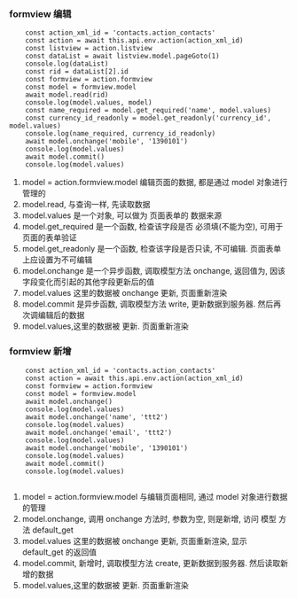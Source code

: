 ### formview 编辑

```
    const action_xml_id = 'contacts.action_contacts'
    const action = await this.api.env.action(action_xml_id)
    const listview = action.listview
    const dataList = await listview.model.pageGoto(1)
    console.log(dataList)
    const rid = dataList[2].id
    const formview = action.formview
    const model = formview.model
    await model.read(rid)
    console.log(model.values, model)
    const name_required = model.get_required('name', model.values)
    const currency_id_readonly = model.get_readonly('currency_id', model.values)
    console.log(name_required, currency_id_readonly)
    await model.onchange('mobile', '1390101')
    console.log(model.values)
    await model.commit()
    console.log(model.values)

```

1. model = action.formview.model 编辑页面的数据, 都是通过 model 对象进行管理的
2. model.read, 与查询一样, 先读取数据
3. model.values 是一个对象, 可以做为 页面表单的 数据来源
4. model.get_required 是一个函数, 检查该字段是否 必须填(不能为空), 可用于页面的表单验证
5. model.get_readonly 是一个函数, 检查该字段是否只读, 不可编辑. 页面表单上应设置为不可编辑
6. model.onchange 是一个异步函数, 调取模型方法 onchange, 返回值为, 因该字段变化而引起的其他字段更新后的值
7. model.values 这里的数据被 onchange 更新, 页面重新渲染
8. model.commit 是异步函数, 调取模型方法 write, 更新数据到服务器. 然后再次调编辑后的数据
9. model.values,这里的数据被 更新. 页面重新渲染

### formview 新增

```
    const action_xml_id = 'contacts.action_contacts'
    const action = await this.api.env.action(action_xml_id)
    const formview = action.formview
    const model = formview.model
    await model.onchange()
    console.log(model.values)
    await model.onchange('name', 'ttt2')
    console.log(model.values)
    await model.onchange('email', 'ttt2')
    console.log(model.values)
    await model.onchange('mobile', '1390101')
    console.log(model.values)
    await model.commit()
    console.log(model.values)


```

1. model = action.formview.model 与编辑页面相同, 通过 model 对象进行数据的管理
2. model.onchange, 调用 onchange 方法时, 参数为空, 则是新增, 访问 模型 方法 default_get
3. model.values 这里的数据被 onchange 更新, 页面重新渲染, 显示 default_get 的返回值
4. model.commit, 新增时, 调取模型方法 create, 更新数据到服务器. 然后读取新增的数据
5. model.values,这里的数据被 更新. 页面重新渲染
